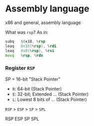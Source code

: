 # Assembly language
x86 and general, assembly language

What was `rsp`?
As in:
```asm
subq   $0x18, %rsp
leaq   0x10(%rsp), %rdi
leaq   0x8(%rsp), %rsi
movq   %rsp, %rdx
```

### Register `RSP`


SP = 16-bit "Stack Pointer"

* `R`: 64-bit (Stack Pointer)
* `E`: 32-bit; Extended ... (Stack Pointer)
* `L`: Lowest 8 bits of ... (Stack Pointer)

`RSP` > `ESP` > `SP` > `SPL`

RSP
ESP
SP
SPL
